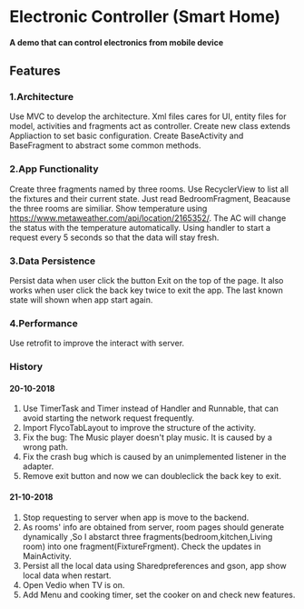 # Electronic Controller (Smart Home)

#### A demo that can control electronics from mobile device

## Features
### 1.Architecture 
Use MVC to develop the architecture. Xml files cares for UI, entity files for model, activities and fragments act as controller.
Create new class extends Appliaction to set basic configuration.
Create BaseActivity and BaseFragment to abstract some common methods.

### 2.App Functionality
Create three fragments named by three rooms.
Use RecyclerView to list all the fixtures and their current state.
Just read BedroomFragment, Beacause the three rooms are similiar.
Show temperature using https://www.metaweather.com/api/location/2165352/.
The AC will change the status with the temperature automatically.
Using handler to start a request every 5 seconds so that the data will stay fresh.


### 3.Data Persistence
Persist data when user click the button Exit on the top of the page.
It also works when user click the back key twice to exit the app.
The last known state will shown when app start again.

### 4.Performance 
Use retrofit to improve the interact with server.

### History
#### 20-10-2018
1. Use TimerTask and Timer instead of Handler and Runnable, that can avoid starting the network request frequently.
2. Import FlycoTabLayout to improve the structure of the activity.
3. Fix the bug: The Music player doesn't play music. It is caused by a wrong path.
4. Fix the crash bug which is caused by an unimplemented listener in the adapter.
5. Remove exit button and now we can doubleclick the back key to exit.

#### 21-10-2018
1. Stop requesting to server when app is move to the backend.
2. As rooms' info are obtained from server, room pages should generate dynamically ,So I abstarct three fragments(bedroom,kitchen,Living room) into one fragment(FixtureFrgment). Check the updates in MainActivity.
3. Persist all the local data using Sharedpreferences and gson, app show local data when restart.
4. Open Vedio when TV is on.
5. Add Menu and cooking timer, set the cooker on and check new features.



